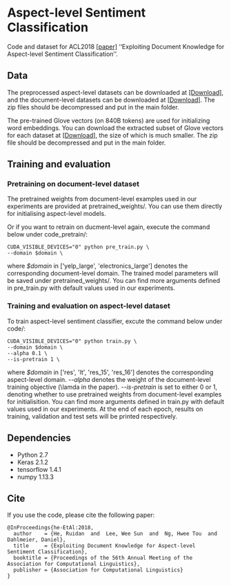 # Aspect-level Sentiment Classification
Code and dataset for ACL2018 [[paper]](https://arxiv.org/abs/1806.04346) ‘‘Exploiting Document Knowledge for Aspect-level Sentiment Classification’’. 

## Data
The preprocessed aspect-level datasets can be downloaded at [[Download]](https://drive.google.com/open?id=1e7WnaWWDggJ8r8t3FhS4RSp88Ev2gXYs), and the document-level datasets can be downloaded at [[Download]](https://drive.google.com/open?id=15NTGPsO_E8dwti_QILNMwLQnUaTn3auq). The zip files should be decompressed and put in the main folder.

The pre-trained Glove vectors (on 840B tokens) are used for initializing word embeddings. You can download the extracted subset of Glove vectors for each dataset at [[Download]](https://drive.google.com/open?id=1f8OlsHv82tIX0CyxbUqywew08StUjVLp), the size of which is much smaller. The zip file should be decompressed and put in the main folder.

## Training and evaluation

### Pretraining on document-level dataset
The pretrained weights from document-level examples used in our experiments are provided at pretrained_weights/. You can use them directly for initialising aspect-level models.

Or if you want to retrain on ducment-level again, execute the command below under code_pretrain/:
```
CUDA_VISIBLE_DEVICES="0" python pre_train.py \
--domain $domain \
```
where *$domain* in ['yelp_large', 'electronics_large'] denotes the corresponding document-level domain. The trained model parameters will be saved under pretrained_weights/. You can find more arguments defined in pre_train.py with default values used in our experiments.

### Training and evaluation on aspect-level dataset
To train aspect-level sentiment classifier, excute the command below under code/:
```
CUDA_VISIBLE_DEVICES="0" python train.py \
--domain $domain \
--alpha 0.1 \
--is-pretrain 1 \
```
where *$domain* in ['res', 'lt', 'res_15', 'res_16'] denotes the corresponding aspect-level domain. *--alpha* denotes the weight of the document-level training objective (\lamda in the paper). *--is-pretrain* is set to either 0 or 1, denoting whether to use pretrained weights from document-level examples for initialisition. You can find more arguments defined in train.py with default values used in our experiments. At the end of each epoch, results on training, validation and test sets will be printed respectively.

## Dependencies
* Python 2.7
* Keras 2.1.2
* tensorflow 1.4.1
* numpy 1.13.3

## Cite
If you use the code, please cite the following paper:
```
@InProceedings{he-EtAl:2018,
  author    = {He, Ruidan  and  Lee, Wee Sun  and  Ng, Hwee Tou  and  Dahlmeier, Daniel},
  title     = {Exploiting Document Knowledge for Aspect-level Sentiment Classification},
  booktitle = {Proceedings of the 56th Annual Meeting of the Association for Computational Linguistics},
  publisher = {Association for Computational Linguistics}
}
```




